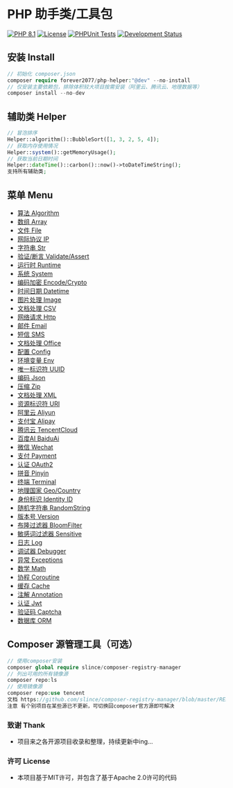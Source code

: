 # PHP 助手类/工具包

[![PHP 8.1](https://img.shields.io/badge/PHP-8.1-8892BF.svg)](https://www.php.net/releases/8.1/en.php) [![License](https://img.shields.io/badge/License-MIT-green.svg)](https://opensource.org/licenses/MIT) [![PHPUnit Tests](https://img.shields.io/badge/PHPUnit-Passed-brightgreen.svg)](https://phpunit.de/) [![Development Status](https://img.shields.io/badge/Development-Active-brightgreen.svg)](https://your-project-repo-link)

## 安装 Install

```php
// 初始化 composer.json
composer require forever2077/php-helper:"@dev" --no-install
// 仅安装主要依赖包，排除体积较大项目按需安装（阿里云、腾讯云、地理数据等）
composer install --no-dev
```

## 辅助类 Helper

```php
// 冒泡排序
Helper::algorithm()::BubbleSort([1, 3, 2, 5, 4]);
// 获取内存使用情况
Helper::system()::getMemoryUsage();
// 获取当前日期时间
Helper::dateTime()::carbon()::now()->toDateTimeString();
支持所有辅助类;
```

## 菜单 Menu

- [算法 Algorithm](doc/doc/Algorithm.md)
- [数组 Array](doc/doc/Array.md)
- [文件 File](doc/doc/File.md)
- [网际协议 IP](doc/doc/IP.md)
- [字符串 Str](doc/Str.md)
- [验证/断言 Validate/Assert](doc/ValidateAssert.md)
- [运行时 Runtime](doc/Runtime.md)
- [系统 System](doc/System.md)
- [编码加密 Encode/Crypto](doc/EncodeCrypto.md)
- [时间日期 Datetime](doc/Datetime.md)
- [图片处理 Image](doc/Image.md)
- [文档处理 CSV](doc/CSV.md)
- [网络请求 Http](doc/Http.md)
- [邮件 Email](doc/Email.md)
- [短信 SMS](doc/SMS.md)
- [文档处理 Office](doc/Office.md)
- [配置 Config](doc/Config.md)
- [环境变量 Env](doc/Env.md)
- [唯一标识符 UUID](doc/UUID.md)
- [编码 Json](doc/Json.md)
- [压缩 Zip](doc/Zip.md)
- [文档处理 XML](doc/XML.md)
- [资源标识符 URI](doc/URI.md)
- [阿里云 Aliyun](doc/Aliyun.md)
- [支付宝 Alipay](doc/Alipay.md)
- [腾讯云 TencentCloud](doc/TencentCloud.md)
- [百度AI BaiduAi](doc/BaiduAi.md)
- [微信 Wechat](doc/Wechat.md)
- [支付 Payment](doc/Payment.md)
- [认证 OAuth2](doc/OAuth2.md)
- [拼音 Pinyin](doc/Pinyin.md)
- [终端 Terminal](doc/Terminal.md)
- [地理国家 Geo/Country](doc/GeoCountry.md)
- [身份标识 Identity ID](doc/IdentityID.md)
- [随机字符串 RandomString](doc/RandomString.md)
- [版本号 Version](doc/Version.md)
- [布隆过滤器 BloomFilter](doc/BloomFilter.md)
- [敏感词过滤器 Sensitive](doc/Sensitive.md)
- [日志 Log](doc/Log.md)
- [调试器 Debugger](doc/Debugger.md)
- [异常 Exceptions](doc/Exceptions.md)
- [数学 Math](doc/Math.md)
- [协程 Coroutine](doc/Coroutine.md)
- [缓存 Cache](doc/Cache.md)
- [注解 Annotation](doc/Annotation.md)
- [认证 Jwt](doc/Jwt.md)
- [验证码 Captcha](doc/Captcha.md)
- [数据库 ORM](doc/ORM.md)

## Composer 源管理工具（可选）

```php
// 使用composer安装
composer global require slince/composer-registry-manager
// 列出可用的所有镜像源
composer repo:ls
// 使用镜像源
composer repo:use tencent
文档 https://github.com/slince/composer-registry-manager/blob/master/README-zh_CN.md
注意 有个别项目在某些源已不更新，可切换回composer官方源即可解决
```

### 致谢 Thank

* 项目来之各开源项目收录和整理，持续更新中ing...

### 许可 License

* 本项目基于MIT许可，并包含了基于Apache 2.0许可的代码
